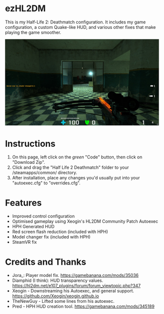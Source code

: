 # ezHL2DM
This is my Half-Life 2: Deathmatch configuration. It includes my game configuration, a custom Quake-like HUD, and various other fixes that make playing the game smoother.

![HUD Preview](\docs\pictures\hud_preview.jpg)

# Instructions
1. On this page, left click on the *green* "Code" button, then click on "Download Zip".
2. Click and drag the "Half Life 2 Deathmatch" folder to your <steam library folder>/steamapps/common/ directory.
3. After installation, place any changes you'd usually put into your "autoexec.cfg" to "overrides.cfg".

# Features
* Improved control configuration
* Optimised gameplay using Xeogin's HL2DM Community Patch Autoexec
* HPH Generated HUD
* Red screen flash reduction (included with HPH)
* Model changer fix (included with HPH)
* SteamVR fix

# Credits and Thanks
* Jora_: Player model fix. https://gamebanana.com/mods/35036
* Diamphid (I think): HUD transparency values. https://hl2dm.net/e107_plugins/forum/forum_viewtopic.php?347
* Xeogin - Downstreaming his Autoexec, and general support. https://github.com/Xeogin/xeogin.github.io
* TheNewGuy - Lifted some lines from his autoexec.
* Pred - HPH HUD creation tool. https://gamebanana.com/mods/345189
